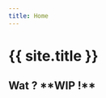 ```yaml
---
title: Home
---
```


# {{ site.title }}

<div class="container">
    
<h2 class="lead bg-danger text-white">Wat ? **WIP !**</h2>

</div>




